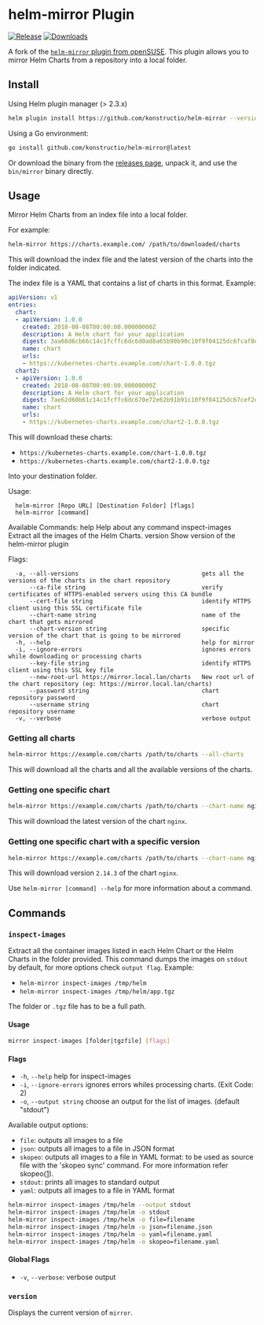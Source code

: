 # helm-mirror Plugin

[![Release](https://img.shields.io/github/release/konstructio/helm-mirror.svg)](https://github.com/konstructio/helm-mirror/releases/latest)
[![Downloads](https://img.shields.io/github/downloads/konstructio/helm-mirror/total?color=blue&logo=github)](https://github.com/konstructio/helm-mirror/releases)


A fork of the [`helm-mirror` plugin from openSUSE](https://github.com/openSUSE/helm-mirror). This plugin allows you to mirror Helm Charts from a repository into a local folder.

## Install

Using Helm plugin manager (> 2.3.x)

```bash
helm plugin install https://github.com/konstructio/helm-mirror --version main
```

Using a Go environment:

```bash
go install github.com/konstructio/helm-mirror@latest
```

Or download the binary from the [releases page](https://github.com/konstructio/helm-mirror/releases), unpack it, and use the `bin/mirror` binary directly.

## Usage

Mirror Helm Charts from an index file into a local folder.

For example:

```bash
helm-mirror https://charts.example.com/ /path/to/downloaded/charts
```

This will download the index file and the latest version of the charts into the folder indicated.

The index file is a YAML that contains a list of charts in this format. Example:

```yaml
apiVersion: v1
entries:
  chart:
  - apiVersion: 1.0.0
    created: 2018-08-08T00:00:00.00000000Z
    description: A Helm chart for your application
    digest: 3aa68d6cb66c14c1fcffc6dc6d0ad8a65b90b90c10f9f04125dc6fcaf8ef1b20
    name: chart
    urls:
    - https://kubernetes-charts.example.com/chart-1.0.0.tgz
  chart2:
  - apiVersion: 1.0.0
    created: 2018-08-08T00:00:00.00000000Z
    description: A Helm chart for your application
    digest: 7ae62d60b61c14c1fcffc6dc670e72e62b91b91c10f9f04125dc67cef2ef0b21
    name: chart
    urls:
    - https://kubernetes-charts.example.com/chart2-1.0.0.tgz
```

This will download these charts:

- `https://kubernetes-charts.example.com/chart-1.0.0.tgz`
- `https://kubernetes-charts.example.com/chart2-1.0.0.tgz`

Into your destination folder.

Usage:

```
  helm-mirror [Repo URL] [Destination Folder] [flags]
  helm-mirror [command]
```

Available Commands:
  help           Help about any command
  inspect-images Extract all the images of the Helm Charts.
  version        Show version of the helm-mirror plugin

Flags:

```
  -a, --all-versions                                   gets all the versions of the charts in the chart repository
      --ca-file string                                 verify certificates of HTTPS-enabled servers using this CA bundle
      --cert-file string                               identify HTTPS client using this SSL certificate file
      --chart-name string                              name of the chart that gets mirrored
      --chart-version string                           specific version of the chart that is going to be mirrored
  -h, --help                                           help for mirror
  -i, --ignore-errors                                  ignores errors while downloading or processing charts
      --key-file string                                identify HTTPS client using this SSL key file
      --new-root-url https://mirror.local.lan/charts   New root url of the chart repository (eg: https://mirror.local.lan/charts)
      --password string                                chart repository password
      --username string                                chart repository username
  -v, --verbose                                        verbose output
```

### Getting all charts

```bash
helm-mirror https://example.com/charts /path/to/charts --all-charts
```

This will download all the charts and all the available versions
of the charts.

### Getting one specific chart

```bash
helm-mirror https://example.com/charts /path/to/charts --chart-name nginx
```

This will download the latest version of the chart `nginx`.

### Getting one specific chart with a specific version

```bash
helm-mirror https://example.com/charts /path/to/charts --chart-name nginx --chart-version 2.14.3
```

This will download version `2.14.3` of the chart `nginx`.

Use `helm-mirror [command] --help` for more information about a command.

## Commands

### `inspect-images`

Extract all the container images listed in each Helm Chart or the Helm Charts in the folder provided. This command dumps the images on `stdout` by default, for more options check `output flag`. Example:

- `helm-mirror inspect-images /tmp/helm`
- `helm-mirror inspect-images /tmp/helm/app.tgz`

The folder or `.tgz` file has to be a full path.

#### Usage

```bash
mirror inspect-images [folder|tgzfile] [flags]
```

#### Flags

* `-h`, `--help`               help for inspect-images
* `-i`, `--ignore-errors`      ignores errors whiles processing charts. (Exit Code: 2)
* `-o`, `--output string`      choose an output for the list of images. (default "stdout")

Available output options:

* `file`: outputs all images to a file
* `json`: outputs all images to a file in JSON format
* `skopeo`: outputs all images to a file in YAML format: to be used as source file with the 'skopeo sync' command. For more information refer skopeo([1]).
* `stdout`: prints all images to standard output
* `yaml`: outputs all images to a file in YAML format

```bash
helm-mirror inspect-images /tmp/helm --output stdout
helm-mirror inspect-images /tmp/helm -o stdout
helm-mirror inspect-images /tmp/helm -o file=filename
helm-mirror inspect-images /tmp/helm -o json=filename.json
helm-mirror inspect-images /tmp/helm -o yaml=filename.yaml
helm-mirror inspect-images /tmp/helm -o skopeo=filename.yaml
```

#### Global Flags

* `-v`, `--verbose`: verbose output

### `version`

Displays the current version of `mirror`.

[1]: https://github.com/containers/skopeo/blob/release-1.1/docs/skopeo-sync.1.md
